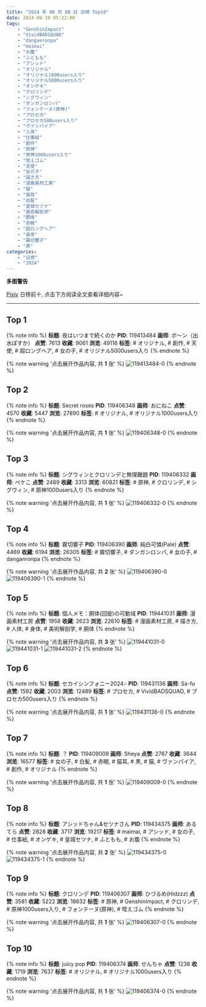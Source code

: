 ```yaml
---
title: "2024 年 06 月 08 日 日榜 Top10"
date: 2024-06-10 05:22:00
tags:
    - "GenshinImpact"
    - "VividBADSQUAD"
    - "danganronpa"
    - "maimai"
    - "お腹"
    - "ふともも"
    - "アシッド"
    - "オリジナル"
    - "オリジナル1000users入り"
    - "オリジナル5000users入り"
    - "オンゲキ"
    - "クロリンデ"
    - "シグウィン"
    - "ダンガンロンパ"
    - "フォンテーヌ(原神)"
    - "プロセカ"
    - "プロセカ500users入り"
    - "ヴァンパイア"
    - "人体"
    - "仕事絵"
    - "創作"
    - "原神"
    - "原神1000users入り"
    - "咥えゴム"
    - "天使"
    - "女の子"
    - "描き方"
    - "漫画素材工房"
    - "猫"
    - "猫耳"
    - "白髪"
    - "皇城セツナ"
    - "美術解剖学"
    - "胴体"
    - "赤眼"
    - "超ロングヘア"
    - "身体"
    - "霧切響子"
    - "黒"
categories:
    - "日榜"
    - "2024"
---
```


<i class="fa fa-triangle-exclamation"></i>**多图警告**<i class="fa fa-triangle-exclamation"></i>

[Pixiv](https://www.pixiv.net/) 日榜前十, 点击下方阅读全文查看详细内容~

<!-- more -->

---

## Top 1

{% note info %}
**标题**: 夜はいつまで続くのか
**PID**: 119413484 **画师**: ポ～ン（出水ぽすか）
**点赞**: 7613 **收藏**: 9061 **浏览**: 49116
**标签**: # オリジナル, # 創作, # 天使, # 超ロングヘア, # 女の子, # オリジナル5000users入り
{% endnote %}

{% note warning '点击展开作品内容, 共 **1** 张' %}
![119413484-0](https://i.pixiv.re/img-original/img/2024/06/07/07/30/03/119413484_p0.jpg)
{% endnote %}

## Top 2

{% note info %}
**标题**: Secret roses
**PID**: 119406348 **画师**: おにねこ
**点赞**: 4570 **收藏**: 5447 **浏览**: 27890
**标签**: # オリジナル, # オリジナル1000users入り
{% endnote %}

{% note warning '点击展开作品内容, 共 **1** 张' %}
![119406348-0](https://i.pixiv.re/img-original/img/2024/06/07/00/00/26/119406348_p0.jpg)
{% endnote %}

## Top 3

{% note info %}
**标题**: シグウィンとクロリンデと無理難題
**PID**: 119406332 **画师**: ペケこ
**点赞**: 2489 **收藏**: 3313 **浏览**: 60821
**标签**: # 原神, # クロリンデ, # シグウィン, # 原神1000users入り
{% endnote %}

{% note warning '点击展开作品内容, 共 **1** 张' %}
![119406332-0](https://i.pixiv.re/img-original/img/2024/06/07/00/00/22/119406332_p0.png)
{% endnote %}

## Top 4

{% note info %}
**标题**: 霧切響子
**PID**: 119406390 **画师**: 純白可憐(Pale)
**点赞**: 4469 **收藏**: 6194 **浏览**: 26305
**标签**: # 霧切響子, # ダンガンロンパ, # 女の子, # danganronpa
{% endnote %}

{% note warning '点击展开作品内容, 共 **2** 张' %}
![119406390-0](https://i.pixiv.re/img-original/img/2024/06/07/00/00/38/119406390_p0.jpg)
![119406390-1](https://i.pixiv.re/img-original/img/2024/06/07/00/00/38/119406390_p1.jpg)
{% endnote %}

## Top 5

{% note info %}
**标题**: 個人メモ：胴体(回旋)の可動域
**PID**: 119441031 **画师**: 漫画素材工房
**点赞**: 1958 **收藏**: 2623 **浏览**: 22610
**标签**: # 漫画素材工房, # 描き方, # 人体, # 身体, # 美術解剖学, # 胴体
{% endnote %}

{% note warning '点击展开作品内容, 共 **3** 张' %}
![119441031-0](https://i.pixiv.re/img-original/img/2024/06/08/06/00/10/119441031_p0.jpg)
![119441031-1](https://i.pixiv.re/img-original/img/2024/06/08/06/00/10/119441031_p1.jpg)
![119441031-2](https://i.pixiv.re/img-original/img/2024/06/08/06/00/10/119441031_p2.jpg)
{% endnote %}

## Top 6

{% note info %}
**标题**: セカイシンフォニー2024🎶
**PID**: 119431136 **画师**: Sa-fu
**点赞**: 1592 **收藏**: 2003 **浏览**: 12489
**标签**: # プロセカ, # VividBADSQUAD, # プロセカ500users入り
{% endnote %}

{% note warning '点击展开作品内容, 共 **1** 张' %}
![119431136-0](https://i.pixiv.re/img-original/img/2024/06/07/22/29/36/119431136_p0.jpg)
{% endnote %}

## Top 7

{% note info %}
**标题**: ？
**PID**: 119409009 **画师**: Sheya
**点赞**: 2767 **收藏**: 3644 **浏览**: 16577
**标签**: # 女の子, # 白髪, # 赤眼, # 猫耳, # 黒, # 猫, # ヴァンパイア, # 創作, # オリジナル
{% endnote %}

{% note warning '点击展开作品内容, 共 **1** 张' %}
![119409009-0](https://i.pixiv.re/img-original/img/2024/06/07/01/24/53/119409009_p0.jpg)
{% endnote %}

## Top 8

{% note info %}
**标题**: アシッドちゃん&セツナさん
**PID**: 119434375 **画师**: あるてら
**点赞**: 2828 **收藏**: 3717 **浏览**: 19217
**标签**: # maimai, # アシッド, # 女の子, # 仕事絵, # オンゲキ, # 皇城セツナ, # ふともも, # お腹
{% endnote %}

{% note warning '点击展开作品内容, 共 **2** 张' %}
![119434375-0](https://i.pixiv.re/img-original/img/2024/06/08/00/00/52/119434375_p0.png)
![119434375-1](https://i.pixiv.re/img-original/img/2024/06/08/00/00/52/119434375_p1.png)
{% endnote %}

## Top 9

{% note info %}
**标题**: クロリンデ
**PID**: 119406307 **画师**: ひづるめ(Hidzzz)
**点赞**: 3581 **收藏**: 5222 **浏览**: 18632
**标签**: # 原神, # GenshinImpact, # クロリンデ, # 原神1000users入り, # フォンテーヌ(原神), # 咥えゴム
{% endnote %}

{% note warning '点击展开作品内容, 共 **1** 张' %}
![119406307-0](https://i.pixiv.re/img-original/img/2024/06/07/00/00/17/119406307_p0.jpg)
{% endnote %}

## Top 10

{% note info %}
**标题**: juicy pop
**PID**: 119406374 **画师**: せんちゃ
**点赞**: 1238 **收藏**: 1719 **浏览**: 7637
**标签**: # オリジナル, # オリジナル1000users入り
{% endnote %}

{% note warning '点击展开作品内容, 共 **1** 张' %}
![119406374-0](https://i.pixiv.re/img-original/img/2024/06/07/00/00/32/119406374_p0.png)
{% endnote %}
